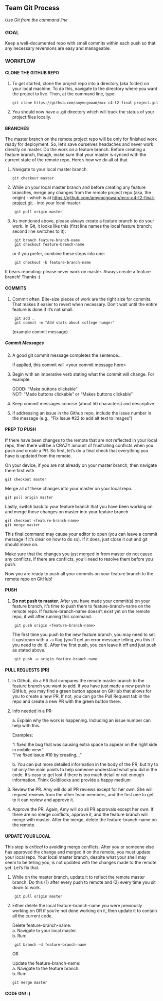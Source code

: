 ## Team Git Process

_Use Git from the command line_

### GOAL

Keep a well-documented repo with small commits within each push so that any necessary reversions are easy and manageable.
 
### WORKFLOW

#### CLONE THE GITHUB REPO 
1. To get started, clone the project repo into a directory (aka folder) on your local machine.  To do this, navigate to the directory where you want the project to live.  Then, at the command line, type:

       git clone https://github.com/amymcgowan/mcc-c4-t2-final-project.git

2. You should now have a .git directory which will track the status of your project files locally.
 
#### BRANCHES

The master branch on the remote project repo will be only for finished work ready for deployment.  So, let’s save ourselves headaches and never work directly on master.  Do the work on a feature branch.  Before creating a feature branch, though, make sure that your master is synced with the current state of the remote repo.  Here’s how we do all of that.
1. Navigate to your local master branch.

       git checkout master

2. While on your local master branch and before creating any feature branches, merge any changes from the remote project repo (aka, the origin) - which is at https://github.com/amymcgowan/mcc-c4-t2-final-project.git - into your local master:

        git pull origin master

3. As mentioned above, please always create a feature branch to do your work.
 In Git, it looks like this (first line names the local feature branch; second line switches to it):

        git branch feature-branch-name
        git checkout feature-branch-name

    or if you prefer, combine these steps into one:

        git checkout -b feature-branch-name

It bears repeating: please never work on master.  Always create a feature branch! Thanks :)

#### COMMITS

1. Commit often. Bite-size pieces of work are the right size for commits.  That makes it easier to revert when necessary.  Don’t wait until the entire feature is done if it’s not small.

        git add .
        git commit -m "Add stats about college hunger"  
        
    (example commit message)

##### Commit Messages
2. A good git commit message completes the sentence…

    If applied, this commit will \<your commit message here>
3. Begin with an imperative verb stating what the commit will change.  For example:

    GOOD: “Make buttons clickable”  
    NOT: “Made buttons clickable” or “Makes buttons clickable”

4. Keep commit messages concise (about 50 characters) and descriptive.
5. If addressing an issue in the Github repo, include the issue number in the message (e.g., “Fix Issue #22 to add alt text to images”)

#### PREP TO PUSH

If there have been changes to the remote that are not reflected in your local repo, then there will be a CRAZY amount of frustrating conflicts when you push and create a PR.  So first, let’s do a final check that everything you have is updated from the remote.  

On your device, if you are not already on your master branch, then navigate there first with

    git checkout master
Merge all of these changes into your master on your local repo.

	git pull origin master

Lastly, switch back to your feature branch that you have been working on and merge those changes on master into your feature branch

    git checkout <feature-branch-name>
    git merge master

This final command may cause your editor to open (you can leave a commit message if it’s clear on how to do so).  If it does, just close it out and git should move on. 

Make sure that the changes you just merged in from master do not cause any conflicts.  If there are conflicts, you’ll need to resolve them before you push.

Now you are ready to push all your commits on your feature branch to the remote repo on GitHub!

#### PUSH 
1. **Do not push to master.** After you have made your commit(s) on your feature branch, it’s time to push them to feature-branch-name on the remote repo.  If feature-branch-name doesn’t exist yet on the remote repo, it will after running this command.

        git push origin <feature-branch-name>

    The first time you push to the new feature branch, you may need to set it upstream with a `-u` flag (you’ll get an error message telling you this if you need to do it).  After the first push, you can leave it off and just push as stated above.

	    git push -u origin feature-branch-name
 
#### PULL REQUESTS (PR)

1. In Github, do a PR that compares the remote master branch to the feature branch you want to add.
 	If you have just made a new push to GitHub, you may find a green button appear on GitHub that allows for you to create a new PR.  If not, you can go the Pull Request tab in the repo and create a new PR with the green button there. 
 
2. Info needed in a PR:
  
    a. Explain why the work is happening. Including an issue number can help with this. 
    
    Examples:
    
    “I fixed the bug that was causing extra space to appear on the right side in mobile view.”  
    “I’ve fixed issue #10 by creating…” 

    b. You can put more detailed information in the body of the PR, but try to hit only the main points to help someone understand what you did in the code. It’s easy to get lost if there is too much detail or not enough information.  Think Goldilocks and provide a happy medium.
3. Review the PR. Amy will do all PR reviews except for her own. She will request reviews from the other team members, and the first one to get to it can review and approve it.
4. Approve the PR. Again, Amy will do all PR approvals except her own.  If there are no merge conflicts, approve it, and the feature branch will merge with master.
After the merge, delete the feature-branch-name on the remote.
 
 
#### UPDATE YOUR LOCAL
 
This step is *critical* to avoiding merge conflicts.  After you or someone else has approved the change and merged it on the remote, you must update your local repo.  Your local master branch, despite what your shell may seem to be telling you, is not updated with the changes made to the remote yet.  Let’s fix that.
 
1. While on the master branch, update it to reflect the remote master branch. Do this (1) after every push to remote and (2) every time you sit down to work.
 
        git pull origin master
 
2. Either delete the local feature-branch-name you were previously working on OR if you’re not done working on it, then update it to contain all the current code.
 
    Delete feature-branch-name:  
    a. Navigate to your local master.  
    b. Run:

        git branch –d feature-branch-name
 
    OR
 
    Update the feature-branch-name:  
    a. Navigate to the feature branch.  
    b. Run:

       git merge master


#### CODE ON! :)
